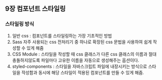 ## 9장 컴포넌트 스타일링

### 스타일링 방식

1. 일반 css : 컴포넌트를 스타일링하는 가장 기초적인 방법
2. Sass 자주 사용되는 css 전처리기 중 하나로 확장된 css 문법을 사용하여 쉽게 작성할 수 있게 해줌
3. CSS Module : 스타일을 작성할 때 css 클래스가 다른 css 클래스의 이름과 절대 충돌하지않도록 파일마다 고유한 이름을 자동으로 생성해주는 옵션이다.
4. styled-components : 스타일을 자바스크립트 파일에 내장시키는 방식으로 스타일을 작성함과 동시에 해당 스타일이 적용된 컴포넌트를 만들 수 있게 해줌.
